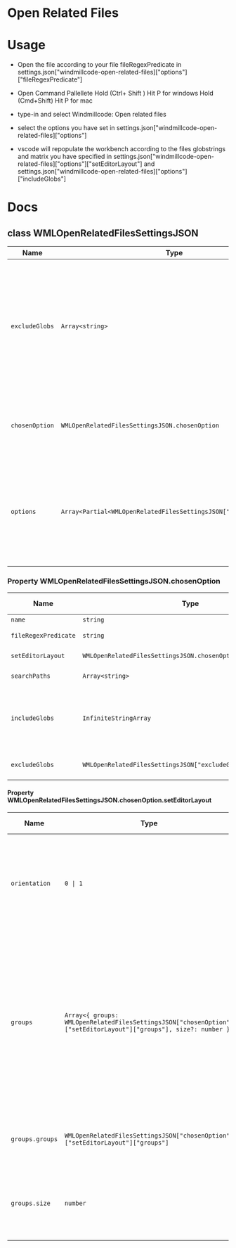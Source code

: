 # Open Related Files


# Usage
* Open the file according to your file fileRegexPredicate in settings.json["windmillcode-open-related-files]["options"]["fileRegexPredicate"]

* Open Command Pallellete
Hold (Ctrl+ Shift ) Hit P for windows
Hold (Cmd+Shift) Hit P for mac

* type-in and select Windmillcode: Open related files
* select the options you have set in settings.json["windmillcode-open-related-files]["options"]
* vscode will repopulate the workbench according to the files globstrings and matrix you have specified in settings.json["windmillcode-open-related-files]["options"]["setEditorLayout"] and  settings.json["windmillcode-open-related-files]["options"]["includeGlobs"]


# Docs

## class WMLOpenRelatedFilesSettingsJSON

| **Name**               | **Type**                                    | **Default Value**                              | **Description**                                                                                               |
|------------------------|---------------------------------------------|-----------------------------------------------|-----------------------------------------------------------------------------------------------------------------|
| `excludeGlobs`         | `Array<string>`                             | `["**/node_modules/**", "**/site-packages/**", "**/.git/**"]` | An array of globs representing files or directories to be excluded when opening related files. for all options provided by the developer               |
| `chosenOption`              | `WMLOpenRelatedFilesSettingsJSON.chosenOption`          | `undefined`                   | The chosen option the developer wants to use when working with files
| `options`              | `Array<Partial<WMLOpenRelatedFilesSettingsJSON["chosenOption"]>>`          | `[ { "name": "Disable" } ]`                   | An array of options for opening related files, each having a name and potentially additional settings based on the chosen option.                                        |

### Property WMLOpenRelatedFilesSettingsJSON.chosenOption
| **Name**               | **Type**                                    | **Default Value**                              | **Description**                                                                                               |
|------------------------|---------------------------------------------|-----------------------------------------------|-----------------------------------------------------------------------------------------------------------------|
| `name`                | `string`                                                                                                   | `undefined`       | The name of the chosen option for opening related files.                                                                                   |
| `fileRegexPredicate`  | `string`                                                                                                   | `undefined`       | A regexString representing that the option should trigger if the file that matches the regex is in focus on the editor workbench|
| `setEditorLayout`     | `WMLOpenRelatedFilesSettingsJSON.chosenOption.setEditorLayout` | `undefined`       | An object specifying the layout of the editor when opening related files, including orientation and groups with optional size.          |
| `searchPaths`         | `Array<string>`                                                                                            | `undefined`       | An array of paths to be used for searching related files. so the whole project is not searched                                                                                   |
| `includeGlobs`        | `InfiniteStringArray`                                                                                     | `undefined`       | A matrix of globs representing files to be opened having the same dimensions as WMLOpenRelatedFilesSettingsJSONchosenOption[setEditorLayout"]["groups"] if there are more dimensions then additional editor groups may be opened breaking the intended layout. if dimensions are less than setEditorLayout then vscode placeholders would be left the leftover editor groups                                              |
| `excludeGlobs`        | `WMLOpenRelatedFilesSettingsJSON["excludeGlobs"]`                                                          | `undefined`       | An array of globs representing files or directories to be excluded when opening related files, inherited from the parent class's property. |


#### Property WMLOpenRelatedFilesSettingsJSON.chosenOption.setEditorLayout
| **Name**           | **Type**                                                                                | **Default Value** | **Description**                                                                                                                                                                            |
|--------------------|-----------------------------------------------------------------------------------------|-------------------|--------------------------------------------------------------------------------------------------------------------------------------------------------------------------------------------|
| `orientation`      | `0 \| 1`                                                                                | `undefined`       | layout direction. `0` for left-to-right downward (horizontal) `1` from top-to-bottom leftward layout (vertical).                                    |
| `groups`           | `Array<{ groups: WMLOpenRelatedFilesSettingsJSON["chosenOption"]["setEditorLayout"]["groups"], size?: number }>` | `undefined`       | A multi-dimensional array of objects specifying the editor layout matrix. Each group can contain further nested groups and an optional size parameter for specifying the size of the group. |
| `groups.groups`    | `WMLOpenRelatedFilesSettingsJSON["chosenOption"]["setEditorLayout"]["groups"]`           | `undefined`       | Recursive definition of the groups within the editor layout.                                                                                                                                |
| `groups.size`      | `number `                                                                   | `a value between 0 and 1 vscode best decides for apropriate visual layout`       | An optional parameter specifying the size of the group within the editor layout.                                                                                                           |
